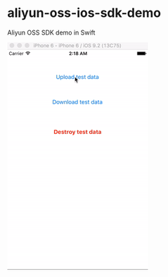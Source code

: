 # aliyun-oss-ios-sdk-demo
Aliyun OSS SDK demo in Swift

![alt text](https://raw.githubusercontent.com/dukesb/aliyun-oss-ios-sdk-demo/master/images/alioss.gif "OSS Demo")
